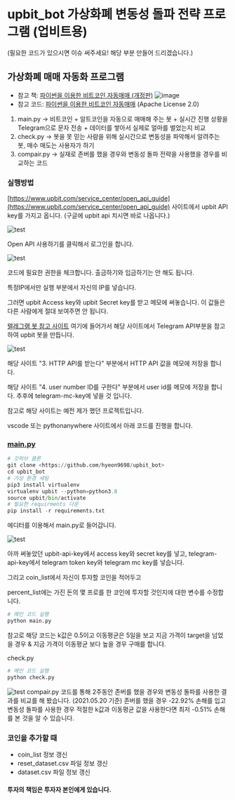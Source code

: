 # upbit_bot 가상화폐 변동성 돌파 전략 프로그램 (업비트용)
(필요한 코드가 있으시면 이슈 써주세요! 해당 부분 만들어 드리겠습니다.)
## 가상화폐 매매 자동화 프로그램
- 참고 책: [파이썬을 이용한 비트코인 자동매매 (개정판)](https://wikidocs.net/book/1665) ![image](https://user-images.githubusercontent.com/41141851/115146002-a4c3e080-a08f-11eb-85bc-122ee056a2c0.png)
- 참고 코드: [파이썬을 이용한 비트코인 자동매매](https://github.com/sharebook-kr/book-cryptocurrency) (Apache License 2.0)
1. main.py -> 비트코인 + 알트코인을 자동으로 매매해 주는 봇 + 실시간 진행 상황을 Telegram으로 문자 전송 + 데이터를 쌓아서 실제로 얼마를 벌었는지 비교
2. check.py -> 봇을 못 믿는 사람을 위해 실시간으로 변동성을 파악해서 알려주는 봇, 매수 매도는 사용자가 하기
3. compair.py -> 실재로 존버를 했을 경우와 변동성 돌파 전략을 사용했을 경우를 비교하는 코드
### 실행방법

[https://www.upbit.com/service_center/open_api_guide](https://www.upbit.com/service_center/open_api_guide) 사이트에서 upbit API key를 가지고 옵니다. (구글에 upbit api 치시면 바로 나옵니다.)

![test](https://user-images.githubusercontent.com/41141851/118991825-080e9e80-b9bf-11eb-9f74-8e9bb6584138.png)


Open API 사용하기를 클릭해서 로그인을 합니다.

![test](https://user-images.githubusercontent.com/41141851/118991974-2b394e00-b9bf-11eb-8df7-a4d5e6cbd7c2.png)

코드에 필요한 권한을 체크합니다. 출금하기와 입금하기는 안 해도 됩니다.

특정IP에서만 실행 부분에서 자신의 IP를 넣습니다.

그러면 upbit Access key와 upbit Secret key를 받고 메모에 써놓습니다. 이 값들은 다른 사람에게 절대 보여주면 안 됩니다.

[텔레그램 봇 참고 사이트](https://co-vision.gitbook.io/co-vision/how-to-build/sw-build/4.-required-api#telegram-api) 여기에 들어가서 해당 사이트에서 Telegram API부분을 참고하여 upbit 봇을 만듭니다. 

![test](https://user-images.githubusercontent.com/41141851/118992220-676cae80-b9bf-11eb-9961-9131f2b94696.png)

해당 사이트 "3. HTTP API를 받는다" 부분에서 HTTP API 값을 메모에 저장을 합니다. 

해당 사이트 "4. user number ID를 구한다" 부분에서 user id를 메모에 저장을 합니다. 추후에 telegram-mc-key에 넣을 것 입니다.

참고로 해당 사이트는 예전 제가 했던 프로젝트입니다.

vscode 또는 pythonanywhere 사이트에서 아래 코드를 진행을 합니다.

### [main.py](http://main.py/)

```python
# 깃허브 클론
git clone <https://github.com/hyeon9698/upbit_bot>
cd upbit_bot
# 가상 환경 세팅
pip3 install virtualenv
virtualenv upbit --python=python3.8
source upbit/bin/activate
# 필요한 requirments 다운
pip install -r requirements.txt

```

에디터를 이용해서 main.py로 들어갑니다.

![test](https://user-images.githubusercontent.com/41141851/118992432-9aaf3d80-b9bf-11eb-8843-d3cca4b3673c.png)

아까 써놓았던 upbit-api-key에서 access key와 secret key를 넣고, telegram-api-key에서 telegram token key와 telegram mc key를 넣습니다.

그리고 coin_list에서 자신이 투자할 코인을 적어두고

percent_list에는 가진 돈의 몇 프로를 한 코인에 투자할 것인지에 대한 변수를 수정합니다.

```python
# 메인 코드 실행
python main.py
```

참고로 해당 코드는 k값은 0.5이고 이동평균은 5일을 보고 지금 가격이 target을 넘었을 경우 & 지금 가격이 이동평균 보다 높을 경우 구매를 합니다.

check.py
```python
# 메인 코드 실행
python check.py
```

![test](https://user-images.githubusercontent.com/41141851/118996709-0f37ab80-b9c3-11eb-9824-5e8a48d87688.png)
compair.py 코드를 통해 2주동안 존버를 했을 경우와 변동성 돌파를 사용한 결과를 비교를 해 봤습니다. (2021.05.20 기준)
존버를 했을 경우 -22.92% 손해를 입고
변동성 돌파를 사용한 경우 적절한 k값과 이동평균 값을 사용한다면 최저 -0.51% 손해를 본 것을 알 수 있습니다.

### 코인을 추가할 때
- coin_list 정보 갱신
- reset_dataset.csv 파일 정보 갱신
- dataset.csv 파일 정보 갱신

#### 투자의 책임은 투자자 본인에게 있습니다.
